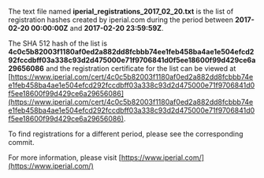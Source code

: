 The text file named **iperial_registrations_2017_02_20.txt** is the list of registration hashes created by iperial.com during the period between **2017-02-20 00:00:00Z** and **2017-02-20 23:59:59Z**.

The SHA 512 hash of the list is **4c0c5b82003f1180af0ed2a882dd8fcbbb74ee1feb458ba4ae1e504efcd292fccdbff03a338c93d2d475000e71f9706841d0f5ee18600f99d429ce6a29656086** and the registration certificate for the list can be viewed at [https://www.iperial.com/cert/4c0c5b82003f1180af0ed2a882dd8fcbbb74ee1feb458ba4ae1e504efcd292fccdbff03a338c93d2d475000e71f9706841d0f5ee18600f99d429ce6a29656086](https://www.iperial.com/cert/4c0c5b82003f1180af0ed2a882dd8fcbbb74ee1feb458ba4ae1e504efcd292fccdbff03a338c93d2d475000e71f9706841d0f5ee18600f99d429ce6a29656086).

To find registrations for a different period, please see the corresponding commit.

For more information, please visit [https://www.iperial.com/](https://www.iperial.com/)
